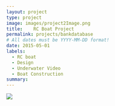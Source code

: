 ```yaml
---
layout: project
type: project
image: images/project2Image.png
title:    RC Boat Project
permalink: projects/bankdatabase
# All dates must be YYYY-MM-DD format!
date: 2015-05-01
labels:
  - RC boat
  - Design
  - Underwater Video
  - Boat Construction
summary: 
---
```

<img class="ui right floated circular image" src="../images/myPic.jpg" style="max-width: 200px;" style="max-height: 200px;"/><br/>

